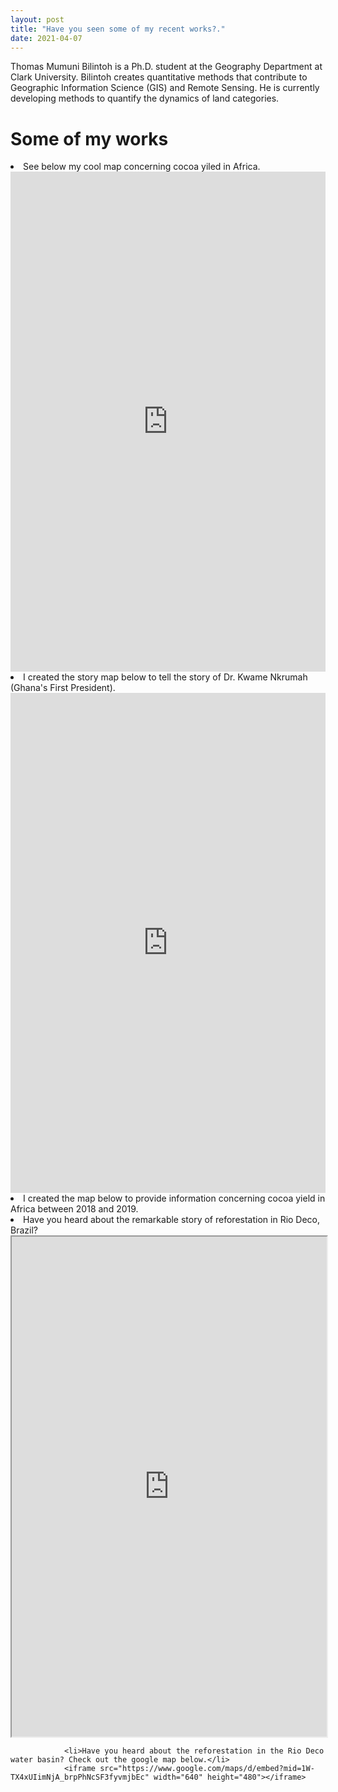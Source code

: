 ```yaml
---
layout: post
title: "Have you seen some of my recent works?."
date: 2021-04-07
---
```


Thomas Mumuni Bilintoh is a Ph.D. student at the Geography Department at Clark University. Bilintoh creates quantitative methods that contribute to Geographic Information Science (GIS) and Remote Sensing. He is currently developing methods to quantify the dynamics of land categories.
<h1>Some of my works</h1>
				<li>See below my cool map concerning cocoa yiled in Africa.</li>
				<iframe width="100%" height="800px" src="https://clarku.maps.arcgis.com/apps/MapJournal/index.html?appid=1f31065e0c5e4371bf4ae7adf85516b3" frameborder="0" scrolling="no"></iframe>
				<li>I created the story map below to tell the story of Dr. Kwame Nkrumah (Ghana's First President).</li>	
				<iframe src="https://uploads.knightlab.com/storymapjs/e8c3f4e15f39dfa93fe2b92bb7b88200/a-short-biography-of-osagyefo-dr-kwame-nkrumah-an-illustrious-son-of-africa-1/index.html" frameborder="0" width="100%" height="800"></iframe>
				<li>I created the map below to provide information concerning cocoa yield in Africa between 2018 and 2019.</li>
				<script src="https://embed.github.com/view/geojson/benbalter/dc-wifi-social/master/bars.geojson" width="100%" height="800"></script>
				<li>Have you heard about the remarkable story of reforestation in Rio Deco, Brazil?</li>
				<iframe src="https://www.google.com/maps/d/embed?mid=1W-TX4xUIimNjA_brpPhNcSF3fyvmjbEc" width="100%" height="800"></iframe>



				<li>Have you heard about the reforestation in the Rio Deco water basin? Check out the google map below.</li>
				<iframe src="https://www.google.com/maps/d/embed?mid=1W-TX4xUIimNjA_brpPhNcSF3fyvmjbEc" width="640" height="480"></iframe>
